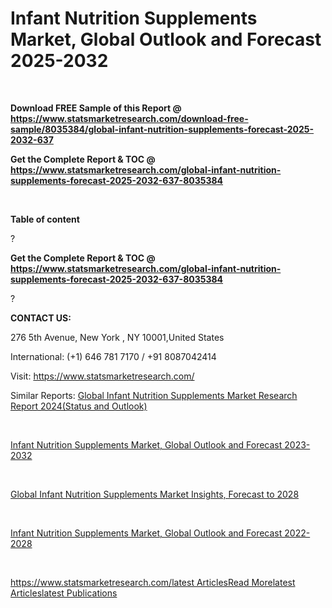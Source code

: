 <h1>Infant Nutrition Supplements Market, Global Outlook and Forecast 2025-2032</h1><br/><p><strong>Download FREE Sample of this Report @ <a href="https://www.statsmarketresearch.com/download-free-sample/8035384/global-infant-nutrition-supplements-forecast-2025-2032-637">https://www.statsmarketresearch.com/download-free-sample/8035384/global-infant-nutrition-supplements-forecast-2025-2032-637</a></strong></p>
 
 
 
 <div><b>Get the Complete Report & TOC @ <a href="https://www.statsmarketresearch.com/global-infant-nutrition-supplements-forecast-2025-2032-637-8035384">https://www.statsmarketresearch.com/global-infant-nutrition-supplements-forecast-2025-2032-637-8035384</a></b></div>
 
 
 
 <p><br />
 
 <b>Table of content</b></p>
 
 
 
 <p>? </p>
 
 
 
 <div><b>Get the Complete Report & TOC @ <a href="https://www.statsmarketresearch.com/global-infant-nutrition-supplements-forecast-2025-2032-637-8035384">https://www.statsmarketresearch.com/global-infant-nutrition-supplements-forecast-2025-2032-637-8035384</a></b></div>
 
 
 
 <p>? </p>
 
 
 
 <p><b>CONTACT US:</b><br />
 
 276 5th Avenue, New York , NY 10001,United States<br />
 
 International: (+1) 646 781 7170 / +91 8087042414<br />
 
 Visit: <a href="https://www.statsmarketresearch.com/">https://www.statsmarketresearch.com/</a><br />
 
 Similar Reports: <a href="https://www.statsmarketresearch.com/global-infant-nutrition-supplements-forecast-2025-2032-637-8035384">Global Infant Nutrition Supplements Market Research Report 2024(Status and Outlook)</a><br />
 
 <br />
 
 <a href="https://www.statsmarketresearch.com/global-infant-nutrition-supplements-forecast-2025-2032-637-8035384">Infant Nutrition Supplements Market, Global Outlook and Forecast 2023-2032</a><br />
 
 <br />
 
 <a href="https://www.statsmarketresearch.com/global-infant-nutrition-supplements-forecast-2025-2032-637-8035384">Global Infant Nutrition Supplements Market Insights, Forecast to 2028</a><br />
 
 <br />
 
 <a href="https://www.statsmarketresearch.com/global-infant-nutrition-supplements-forecast-2025-2032-637-8035384">Infant Nutrition Supplements Market, Global Outlook and Forecast 2022-2028</a><br />
 
 <br />
 
 <a href="https://gyeongbokgung.com">https://www.statsmarketresearch.com/</a><a href="https://hallyeomaritime.com">latest Articles</a><a href="https://jingwansa.com">Read More</a><a href="https://nguoiviet.jp/">latest Articles</a><a href="https://www.intelmarketresearch.com/">latest Publications</a></p>